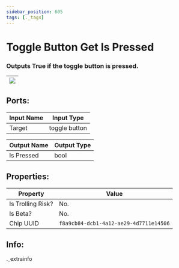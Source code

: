 ```yaml
---
sidebar_position: 605
tags: [._tags]
---
```


# Toggle Button Get Is Pressed


### Outputs True if the toggle button is pressed.

| ![](https://images-ext-2.discordapp.net/external/MPmIaQzlEPmgGWlgi-WxBBXt0Bjv_zWPkg1y1f_sy3s/https/www.recroomcircuits.com/image/circuit/absolute-value?width=206&height=108) |
|-----|

## Ports:

| Input Name | Input Type |
|-----------|-----------|
| Target | toggle button |

| Output Name | Output Type |
|-----------|-----------|
| Is Pressed | bool |

## Properties:

| Property  | Value |
|-------------------|-----------|
| Is Trolling Risk? | No. |
| Is Beta? | No. |
| Chip UUID | `f8a9cb84-dcb1-4a12-ae29-4d7711e14506` |

## Info:
._extrainfo